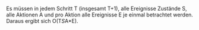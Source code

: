 Es müssen in jedem Schritt T (insgesamt T+1), alle Ereignisse Zustände S, alle Aktionen A und pro Aktion alle Ereignisse E je einmal betrachtet werden. Daraus ergibt sich O(T*S*A*E).